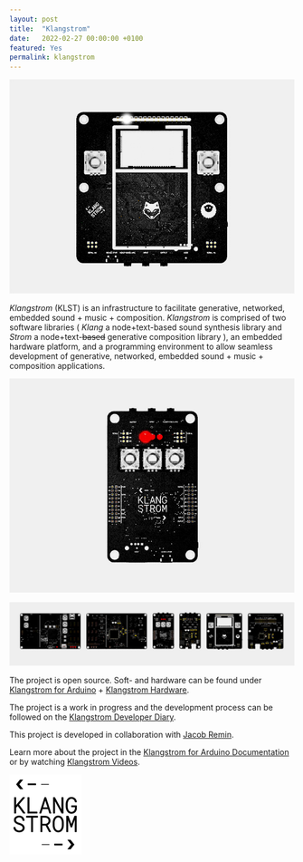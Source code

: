 ```yaml
---
layout: post
title:  "Klangstrom"
date:   2022-02-27 00:00:00 +0100
featured: Yes
permalink: klangstrom
---
```


![KLST_SHEEP](./assets/2022-02-27-KLST_SHEEP_dpp.jpg)

*Klangstrom* (KLST) is an infrastructure to facilitate generative, networked, embedded sound + music + composition. *Klangstrom* is comprised of two software libraries ( *Klang* a node+text-based sound synthesis library and *Strom* a node+text-~~based~~ generative composition library ), an embedded hardware platform, and a programming environment to allow seamless development of generative, networked, embedded sound + music + composition applications.

![KLST_TINY](./assets/2022-02-27-KLST_TINY_dpp.jpg)

![KLST_all_boards](./assets/2022-02-27-KLST_all_boards.jpg)

The project is open source. Soft- and hardware can be found under [Klangstrom for Arduino](https://github.com/dennisppaul/klangstrom-arduino) + [Klangstrom Hardware](https://github.com/dennisppaul/klangstrom-hardware).

The project is a work in progress and the development process can be followed on the [Klangstrom Developer Diary](https://klangstrom.dennisppaul.de).

This project is developed in collaboration with [Jacob Remin](https://www.jacobremin.com).

Learn more about the project in the [Klangstrom for Arduino Documentation](https://klangstrom-for-arduino.dennisppaul.de) or by watching [Klangstrom Videos](https://www.youtube.com/playlist?list=PLXJNr6N-Bu4NeoNwKa9-DVlPSJbEKzRIH).

![KLST_ICON](./assets/2022-02-27-KLST-app-icon.png)
